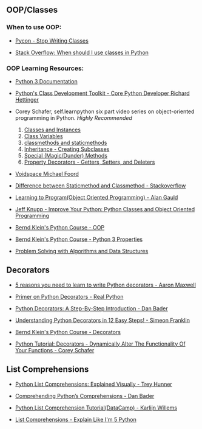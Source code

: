 ## OOP/Classes
### When to use OOP:   
* [Pycon - Stop Writing Classes](https://www.youtube.com/watch?v=o9pEzgHorH0)    

*  [Stack Overflow: When should I use classes in Python](https://stackoverflow.com/questions/33072570/when-should-i-be-using-classes-in-python)    


### OOP Learning Resources:    
* [Python 3 Documentation](https://docs.python.org/3/tutorial/classes.html)

* [Python's Class Development Toolkit - Core Python Developer Richard Hettinger](https://www.youtube.com/watch?v=HTLu2DFOdTg)

* Corey Schafer, self.learnpython six part video series on object-oriented programming in Python. *Highly Recommended*
  1) [Classes and Instances](https://www.youtube.com/watch?v=ZDa-Z5JzLYM)
  2) [Class Variables](https://www.youtube.com/watch?v=BJ-VvGyQxho)
  3) [classmethods and staticmethods](https://www.youtube.com/watch?v=rq8cL2XMM5M)
  4) [Inheritance - Creating Subclasses](https://www.youtube.com/watch?v=RSl87lqOXDE)
  5) [Special (Magic/Dunder) Methods](https://www.youtube.com/watch?v=3ohzBxoFHAY)
  6) [Property Decorators - Getters, Setters, and Deleters](https://www.youtube.com/watch?v=jCzT9XFZ5bw)

* [Voidspace Michael Foord](http://www.voidspace.org.uk/python/articles/OOP.shtml)

* [Difference between Staticmethod and Classmethod - Stackoverflow](https://stackoverflow.com/questions/136097/what-is-the-difference-between-staticmethod-and-classmethod)

* [Learning to Program(Object Oriented Programming) - Alan Gauld](http://www.alan-g.me.uk/l2p/index.htm)

* [Jeff Knupp - Improve Your Python: Python Classes and Object Oriented Programming](https://www.jeffknupp.com/blog/2014/06/18/improve-your-python-python-classes-and-object-oriented-programming/)


* [Bernd Klein's Python Course - OOP](http://www.python-course.eu/object_oriented_programming.php)
* [Bernd Klein's Python Course - Python 3 Properties](https://www.python-course.eu/python3_properties.php)


* [Problem Solving with Algorithms and Data Structures](http://interactivepython.org/runestone/static/pythonds/index.html)

## Decorators
* [5 reasons you need to learn to write Python decorators - Aaron Maxwell](https://www.oreilly.com/ideas/5-reasons-you-need-to-learn-to-write-python-decorators)

* [Primer on Python Decorators - Real Python](https://realpython.com/primer-on-python-decorators/)

* [Python Decorators: A Step-By-Step Introduction - Dan Bader](https://dbader.org/blog/python-decoratorsL)

* [Understanding Python Decorators in 12 Easy Steps! - Simeon Franklin](http://simeonfranklin.com/blog/2012/jul/1/python-decorators-in-12-steps/)

* [Bernd Klein's Python Course - Decorators](https://www.python-course.eu/python3_decorators.php)

* [Python Tutorial: Decorators - Dynamically Alter The Functionality Of Your Functions - Corey Schafer](https://www.youtube.com/watch?v=FsAPt_9Bf3U)

## List Comprehensions
* [Python List Comprehensions: Explained Visually - Trey Hunner](http://treyhunner.com/2015/12/python-list-comprehensions-now-in-color/)

* [Comprehending Python’s Comprehensions - Dan Bader](https://dbader.org/blog/list-dict-set-comprehensions-in-python)

* [Python List Comprehension Tutorial(DataCamp) - Karlijn Willems](https://www.datacamp.com/community/tutorials/python-list-comprehension)

* [List Comprehensions - Explain Like I'm 5 Python](https://rmotr.com/explain-like-im-five-python/list-comprehensions)
